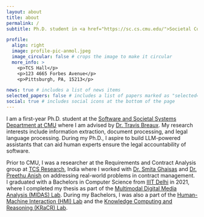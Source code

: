 ```yaml
---
layout: about
title: about
permalink: /
subtitle: Ph.D. student in <a href="https://sc.cs.cmu.edu/">Societal Computing</a> at <a href="https://www.cmu.edu/">Carnegie Mellon University</a>.

profile:
  align: right
  image: profile-pic-anmol.jpeg
  image_circular: false # crops the image to make it circular
  more_info: >
    <p>TCS Hall</p>
    <p>123 4665 Forbes Avenue</p>
    <p>Pittsburgh, PA, 15213</p>

news: true # includes a list of news items
selected_papers: false # includes a list of papers marked as "selected={true}"
social: true # includes social icons at the bottom of the page
---
```


I am a first-year Ph.D. student at the [Software and Societal Systems Department at CMU](https://s3d.cmu.edu/) where I am advised by <a href="https://www.cs.cmu.edu/~breaux/">Dr. Travis Breaux</a>. My research interests include information extraction, document processing, and legal language processing. During my Ph.D., I aspire to build LLM-powered assistants that can aid human experts ensure the legal accountability of software. 

Prior to CMU, I was a researcher at the Requirements and Contract Analysis group at <a href="https://www.tcs.com/what-we-do/research">TCS Research</a>, India where I worked with <a href="https://www.linkedin.com/in/dr-smita-s-ghaisas-b5504247/?originalSubdomain=in">Dr. Smita Ghaisas</a> and <a href="https://www.linkedin.com/in/dr-preethu-rose-a-5831682b/">Dr. Preethu Anish</a> on addressing real-world problems in contract management. I graduated with a Bachelors in Computer Science from <a href="https://iiitd.ac.in/">IIIT Delhi</a> in 2021, where I completed my thesis as part of the <a href="https://midas.iiitd.ac.in/">Multimodal Digital Media Analysis (MIDAS) Lab</a>. During my Bachelors, I was also a part of the <a href="https://hmi.iiitd.edu.in/">Human-Machine Interaction (HMI) Lab</a> and the <a href="https://kracr.iiitd.edu.in/">Knowledge Computing and Reasoning (KRaCR) Lab</a>.